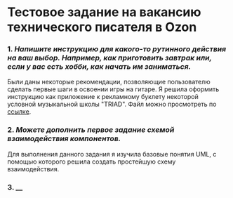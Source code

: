 # **Тестовое задание на вакансию технического писателя в Ozon**

### 1. _Напишите инструкцию для какого-то рутинного действия на ваш выбор. Например, как приготовить завтрак или, если у вас есть хобби, как начать им заниматься._

Были даны некоторые рекомендации, позволяющие пользователю сделать первые шаги в освоении игры на гитаре.
Я решила оформить инструкцию как приложение к рекламному буклету некоторой условной музыкальной школы "TRIAD". 
Файл можно просмотреть по [ссылке](https://my.visme.co/view/mx8dk3zw-e0654p9dxz0y5np9).

### 2. _Можете дополнить первое задание схемой взаимодействия компонентов._
Для выполнения данного задания я изучила базовые понятия UML, с помощью которого решила создать простейшую схему взаимодействия.


### 3. __
